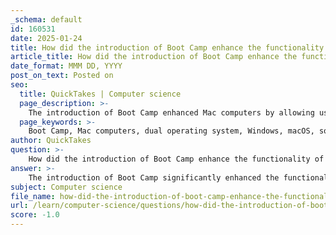 ```yaml
---
_schema: default
id: 160531
date: 2025-01-24
title: How did the introduction of Boot Camp enhance the functionality of Mac computers?
article_title: How did the introduction of Boot Camp enhance the functionality of Mac computers?
date_format: MMM DD, YYYY
post_on_text: Posted on
seo:
  title: QuickTakes | Computer science
  page_description: >-
    The introduction of Boot Camp enhanced Mac computers by allowing users to run Microsoft Windows natively alongside macOS, improving performance, software compatibility, and providing access to a wider range of applications and games.
  page_keywords: >-
    Boot Camp, Mac computers, dual operating system, Windows, macOS, software compatibility, gaming, native performance, installation, partitioning, Linux
author: QuickTakes
question: >-
    How did the introduction of Boot Camp enhance the functionality of Mac computers?
answer: >-
    The introduction of Boot Camp significantly enhanced the functionality of Mac computers by allowing users to install and run Microsoft Windows natively alongside macOS. This capability provided several key benefits:\n\n1. **Dual Operating System Access**: Boot Camp enables users to switch between macOS and Windows by restarting their Mac. This dual-boot setup allows users to take advantage of the strengths of both operating systems, catering to diverse needs such as productivity, gaming, and software compatibility.\n\n2. **Native Performance**: Unlike virtualization solutions, which run Windows in a simulated environment, Boot Camp allows Windows to run directly on the hardware. This results in better performance for Windows applications, particularly resource-intensive software and games that require high processing power and graphics capabilities.\n\n3. **Software Compatibility**: Many users rely on specific Windows applications that may not be available on macOS. Boot Camp bridges this gap, enabling Mac users to run essential Windows software, including industry-standard applications for engineering, design, and gaming, thus expanding the usability of their Mac computers.\n\n4. **Gaming**: Windows is the dominant platform for gaming, offering a wider selection of games and better performance for high-end titles. With Boot Camp, Mac users can access this extensive library of games, which is particularly beneficial for gamers who prefer the Mac hardware but want to play Windows-exclusive titles.\n\n5. **Ease of Setup**: Boot Camp Assistant simplifies the installation process of Windows on a Mac. It guides users through partitioning their hard drive, installing Windows, and setting up necessary drivers, making it accessible even for those who may not be technically inclined.\n\n6. **Support for Multiple Operating Systems**: Beyond Windows, Boot Camp can also facilitate the installation of other operating systems, such as Linux, providing users with even more flexibility in their computing environment.\n\nIn summary, Boot Camp transformed Mac computers into versatile machines capable of running multiple operating systems, thereby enhancing their functionality and appeal to a broader audience. This feature has been particularly valuable for users who require access to both macOS and Windows for their work or personal projects.
subject: Computer science
file_name: how-did-the-introduction-of-boot-camp-enhance-the-functionality-of-mac-computers.md
url: /learn/computer-science/questions/how-did-the-introduction-of-boot-camp-enhance-the-functionality-of-mac-computers
score: -1.0
---
```


&nbsp;